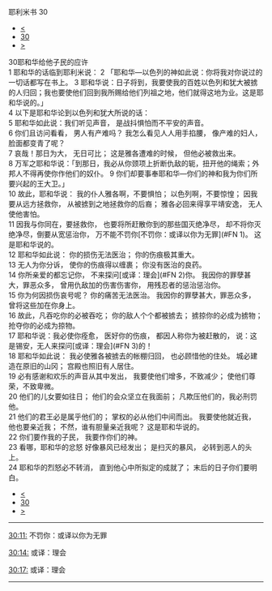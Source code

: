 ﻿





 耶利米书 30




* [<](bible/JER29.md)
* [30](bible/JER.md)
* [>](bible/JER31.md)



 
30耶和华给他子民的应许  
1 耶和华的话临到耶利米说： 
2 「耶和华—以色列的神如此说：你将我对你说过的一切话都写在书上。 
3 耶和华说：日子将到，我要使我的百姓以色列和犹大被掳的人归回；我也要使他们回到我所赐给他们列祖之地，他们就得这地为业。这是耶和华说的。」  
4 以下是耶和华论到以色列和犹大所说的话：     
5 耶和华如此说：我们听见声音， 是战抖惧怕而不平安的声音。  
6 你们且访问看看， 男人有产难吗？ 我怎么看见人人用手掐腰， 像产难的妇人， 脸面都变青了呢？  
7 哀哉！那日为大， 无日可比； 这是雅各遭难的时候， 但他必被救出来。  
8 万军之耶和华说：「到那日，我必从你颈项上折断仇敌的轭，扭开他的绳索；外邦人不得再使你作他们的奴仆。 
9 你们却要事奉耶和华—你们的神和我为你们所要兴起的王大卫。」  
10 故此，耶和华说： 我的仆人雅各啊，不要惧怕； 以色列啊，不要惊惶； 因我要从远方拯救你， 从被掳到之地拯救你的后裔； 雅各必回来得享平靖安逸， 无人使他害怕。  
11 因我与你同在，要拯救你， 也要将所赶散你到的那些国灭绝净尽， 却不将你灭绝净尽，倒要从宽惩治你， 万不能不罚你[不罚你：或译以你为无罪](#FN
1)。 这是耶和华说的。     
12 耶和华如此说： 你的损伤无法医治； 你的伤痕极其重大。  
13 无人为你分诉， 使你的伤痕得以缠裹； 你没有医治的良药。  
14 你所亲爱的都忘记你， 不来探问[或译：理会](#FN
2)你。 我因你的罪孽甚大，罪恶众多， 曾用仇敌加的伤害伤害你， 用残忍者的惩治惩治你。  
15 你为何因损伤哀号呢？ 你的痛苦无法医治。 我因你的罪孽甚大，罪恶众多， 曾将这些加在你身上。  
16 故此，凡吞吃你的必被吞吃； 你的敌人个个都被掳去； 掳掠你的必成为掳物； 抢夺你的必成为掠物。  
17 耶和华说：我必使你痊愈， 医好你的伤痕， 都因人称你为被赶散的， 说：这是锡安，无人来探问[或译：理会](#FN
3)的！     
18 耶和华如此说： 我必使雅各被掳去的帐棚归回， 也必顾惜他的住处。 城必建造在原旧的山冈； 宫殿也照旧有人居住。  
19 必有感谢和欢乐的声音从其中发出， 我要使他们增多，不致减少； 使他们尊荣，不致卑微。  
20 他们的儿女要如往日； 他们的会众坚立在我面前； 凡欺压他们的，我必刑罚他。  
21 他们的君王必是属乎他们的； 掌权的必从他们中间而出。 我要使他就近我， 他也要亲近我； 不然，谁有胆量亲近我呢？ 这是耶和华说的。  
22 你们要作我的子民， 我要作你们的神。     
23 看哪，耶和华的忿怒 好像暴风已经发出； 是扫灭的暴风， 必转到恶人的头上。  
24 耶和华的烈怒必不转消， 直到他心中所拟定的成就了； 末后的日子你们要明白。 
* [<](bible/JER29.md)
* [30](bible/JER.md)
* [>](bible/JER31.md)





---


[30:11:](#V11)
不罚你：或译以你为无罪


[30:14:](#V14)
或译：理会


[30:17:](#V17)
或译：理会




---









